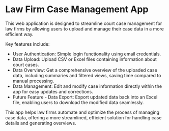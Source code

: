 # Law Firm Case Management App

This web application is designed to streamline court case management for law firms by allowing users to upload and manage their case data in a more efficient way.

Key features include:

- User Authentication: Simple login functionality using email credentials.
- Data Upload: Upload CSV or Excel files containing information about court cases.
- Data Overview: Get a comprehensive overview of the uploaded case data, including summaries and filtered views, saving time compared to manual processing.
- Data Management: Edit and modify case information directly within the app for easy updates and corrections.
- Future Feature - Data Export: Export updated data back into an Excel file, enabling users to download the modified data seamlessly.

This app helps law firms automate and optimize the process of managing case data, offering a more streamlined, efficient solution for handling case details and generating overviews.
